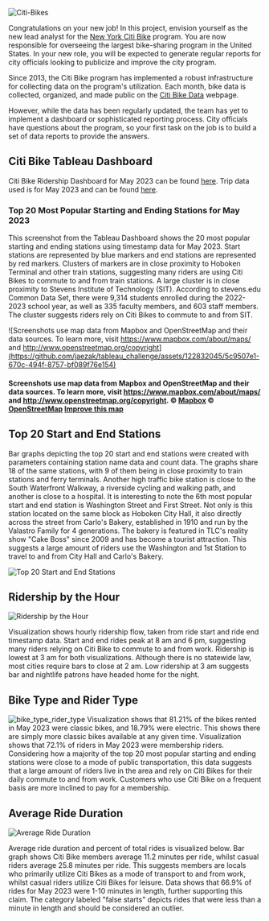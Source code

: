 
![Citi-Bikes](https://static.bc-edx.com/data/dl-1-2/m18/lms/img/citi-bike-station-bikes.jpg)

Congratulations on your new job! In this project, envision yourself as the new lead analyst for the [New York Citi Bike](https://en.wikipedia.org/wiki/Citi_Bike) program. You are now responsible for overseeing the largest bike-sharing program in the United States. In your new role, you will be expected to generate regular reports for city officials looking to publicize and improve the city program.

Since 2013, the Citi Bike program has implemented a robust infrastructure for collecting data on the program's utilization. Each month, bike data is collected, organized, and made public on the [Citi Bike Data](https://www.citibikenyc.com/system-data) webpage.

However, while the data has been regularly updated, the team has yet to implement a dashboard or sophisticated reporting process. City officials have questions about the program, so your first task on the job is to build a set of data reports to provide the answers.


## Citi Bike Tableau Dashboard
Citi Bike Ridership Dashboard for May 2023 can be found [here](https://public.tableau.com/app/profile/jae.zakarauskas/viz/CitiBikeAnalysis_16898848996080/CitiBikeStory). Trip data used is for May 2023 and can be found [here](https://s3.amazonaws.com/tripdata/JC-202305-citibike-tripdata.csv.zip).

### Top 20 Most Popular Starting and Ending Stations for May 2023
This screenshot from the Tableau Dashboard shows the 20 most popular starting and ending stations using timestamp data for May 2023. Start stations are represented by blue markers and end stations are represented by red markers. Clusters of markers are in close proximity to Hoboken Terminal and other train stations, suggesting many riders are using Citi Bikes to commute to and from train stations. A large cluster is in close proximity to Stevens Institute of Technology (SIT). According to stevens.edu Common Data Set, there were 9,314 students enrolled during the 2022-2023 school year, as well as 335 faculty members, and 603 staff members. The cluster suggests riders rely on Citi Bikes to commute to and from SIT. 


![Screenshots use map data from Mapbox and OpenStreetMap and their data sources. To learn more, visit https://www.mapbox.com/about/maps/ and http://www.openstreetmap.org/copyright](https://github.com/jaezak/tableau_challenge/assets/122832045/5c9507e1-670c-494f-8757-bf089f76e154)
#### Screenshots use map data from Mapbox and OpenStreetMap and their data sources. To learn more, visit https://www.mapbox.com/about/maps/ and http://www.openstreetmap.org/copyright. © <a href='https://www.mapbox.com/about/maps/'>Mapbox</a> © <a href='http://www.openstreetmap.org/copyright'>OpenStreetMap</a> <strong><a href='https://www.mapbox.com/map-feedback/' target='_blank'>Improve this map</a></strong> 

## Top 20 Start and End Stations
Bar graphs depicting the top 20 start and end stations were created with parameters containing  station name data and count data. The graphs share 18 of the same stations, with 9 of them being in close proximity to train stations and ferry terminals. Another high traffic bike station is close to the South Waterfront Walkway, a riverside cycling and walking path, and another is close to a hospital. It is interesting to note the 6th most popular start and end station is Washington Street and First Street. Not only is this station located on the same block as Hoboken City Hall, it also directly across the street from Carlo's Bakery, established in 1910 and run by the Valastro Family for 4 generations. The bakery is featured in TLC's reality show "Cake Boss" since 2009 and has become a tourist attraction. This suggests a large amount of riders use the Washington and 1st Station to travel to and from City Hall and Carlo's Bakery.

![Top 20 Start and End Stations ](https://github.com/jaezak/tableau_challenge/assets/122832045/2f1de19f-7100-4467-a367-dbdf4101c6f9)

## Ridership by the Hour
![Ridership by the Hour](https://github.com/jaezak/tableau_challenge/assets/122832045/33159bf7-6a85-477d-b08f-540df3224efb) 

Visualization shows hourly ridership flow, taken from ride start and ride end timestamp data. Start and end rides peak at 8 am and 6 pm, suggesting many riders relying on Citi Bike to commute to and from work. Ridership is lowest at 3 am for both visualizations. Although there is no statewide law, most cities require bars to close at 2 am. Low ridership at 3 am suggests bar and nightlife patrons have headed home for the night.

## Bike Type and Rider Type
![bike_type_rider_type](https://github.com/jaezak/tableau_challenge/assets/122832045/9d722034-8b64-4acd-a673-122797acb021)
Visualization shows that 81.21% of the bikes rented in May 2023 were classic bikes, and 18.79% were electric. This shows there are simply more classic bikes available at any given time. Visualization shows that 72.1% of riders in May 2023 were membership riders. Considering how a majority of the top 20 most popular starting and ending stations were close to a mode of public transportation, this data suggests that a large amount of riders live in the area and rely on Citi Bikes for their daily commute to and from work. Customers who use Citi Bike on a frequent basis are more inclined to pay for a membership.

## Average Ride Duration
![Average Ride Duration](https://github.com/jaezak/tableau_challenge/assets/122832045/3c4a7ee0-3b1a-4735-ae89-b00b1ef5f67c)

Average ride duration and percent of total rides is visualized below. Bar graph shows Citi Bike members average 11.2 minutes per ride, whilst casual riders average 25.8 minutes per ride. This suggests members are locals who primarily utilize Citi Bikes as a mode of transport to and from work, whilst casual riders utilize Citi Bikes for leisure. Data shows that 66.9% of rides for May 2023 were 1-10 minutes in length, further supporting this claim. The category labeled "false starts" depicts rides that were less than a minute in length and should be considered an outlier. 





